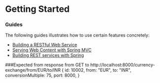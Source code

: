 # Getting Started

### Guides
The following guides illustrates how to use certain features concretely:

* [Building a RESTful Web Service](https://spring.io/guides/gs/rest-service/)
* [Serving Web Content with Spring MVC](https://spring.io/guides/gs/serving-web-content/)
* [Building REST services with Spring](https://spring.io/guides/tutorials/bookmarks/)



###Expected from response from 
GET to http://localhost:8000/currency-exchange/from/EUR/to/INR
{
  id: 10002,
  from: "EUR",
  to: "INR",
  conversionMultiple: 75,
  port: 8000,
}